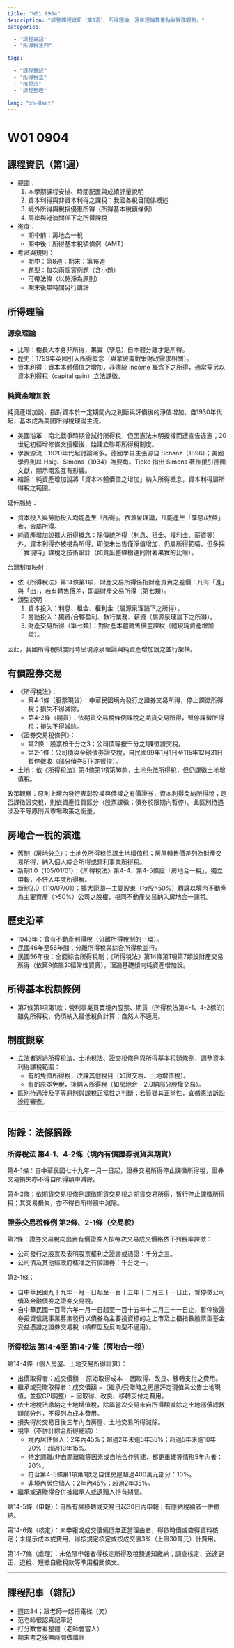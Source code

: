 ```yaml
---
title: "W01 0904"
description: "綜整課程資訊（第1週）、所得理論、源泉理論等重點與實務觀點。"
categories:

  - "課程筆記"
  - "所得稅法四"

tags:

  - "課程筆記"
  - "所得稅法"
  - "租稅法"
  - "課程整理"

lang: "zh-Hant"
---
```


# W01 0904

## 課程資訊（第1週）

- 範圍：
  1. 本學期課程安排、時間配置與成績評量說明
  2. 資本利得與非資本利得之課稅：我國各稅目關係概述
  3. 境外所得與稅捐優惠所得（所得基本稅額條例）
  4. 兩岸與港澳關係下之所得課稅
- 進度：
  - 期中前：房地合一稅
  - 期中後：所得基本稅額條例（AMT）
- 考試與規則：
  - 期中：第8週；期末：第16週
  - 題型：每次兩個實例題（含小題）
  - 可帶法條（以乾淨為原則）
  - 期末後無時間另行講評

## 所得理論

### 源泉理論

- 比喻：樹長大本身非所得，果實（孳息）自本體分離才是所得。
- 歷史：1799年英國引入所得概念（與拿破崙戰爭財政需求相關）。
- 資本利得：資本本體價值之增加，非傳統 income 概念下之所得，通常需另以資本利得稅（capital gain）立法課徵。

### 純資產增加說

純資產增加說，指對資本於一定期間內之判斷與評價後的淨值增加。自1930年代起，基本成為美國所得稅理論主流。

- 美國沿革：南北戰爭時期曾試行所得稅，但因憲法未明授權而遭宣告違憲；20世紀初經增修條文授權後，始建立聯邦所得稅制度。
- 學說源流：1920年代起討論漸多。德國學界主張源自 Schanz（1896）；美國學界則以 Haig、Simons（1934）為要角。Tipke 指出 Simons 著作援引德國文獻，顯示兩系互有影響。
- 結論：純資產增加說將「資本本體價值之增加」納入所得概念，資本利得屬所得稅之範圍。

延伸脈絡：

- 資本投入與勞動投入均能產生「所得」。依源泉理論，凡能產生「孳息/收益」者，皆屬所得。
- 純資產增加說擴大所得概念：除傳統所得（利息、租金、權利金、薪資等）外，資本利得亦被視為所得，即使未出售僅淨值增加，仍屬所得範疇，但多採「實現時」課稅之技術設計（如賣出整棵樹連同附著果實的比喻）。

台灣制度映射：

- 依《所得稅法》第14條第1項，財產交易所得係指財產買賣之差價：凡有「進」與「出」，若有轉售價差，即屬財產交易所得（第七類）。
- 類型說明：
  1. 資本投入：利息、租金、權利金（屬源泉理論下之所得）。
  2. 勞動投入：獨資/合夥盈利、執行業務、薪資（屬源泉理論下之所得）。
  3. 財產交易所得（第七類）：對財產本體轉售價差課稅（體現純資產增加說）。

因此，我國所得稅制度同時呈現源泉理論與純資產增加說之並行架構。

## 有價證券交易

- 《所得稅法》：
  - 第4-1條（股票現貨）：中華民國境內發行之證券交易所得，停止課徵所得稅；損失不得減除。
  - 第4-2條（期貨）：依期貨交易稅條例課稅之期貨交易所得，暫停課徵所得稅；損失不得減除。
- 《證券交易稅條例》：
  - 第2條：股票按千分之3；公司債等按千分之1課徵證交稅。
  - 第2-1條：公司債與金融債券證交稅，自民國99年1月1日至115年12月31日暫停徵收（部分債券ETF亦暫停）。
- 土地：依《所得稅法》第4條第1項第16款，土地免徵所得稅，但仍課徵土地增值稅。

政策觀察：原則上境內發行表彰股權與債權之有價證券，資本利得免納所得稅；是否課徵證交稅，則依資產性質區分（股票課徵；債券於限期內暫停）。此區別待遇涉及平等原則與市場政策之衡量。

## 房地合一稅的演進

- 舊制（房地分立）：土地免所得稅但課土地增值稅；房屋轉售價差列為財產交易所得，納入個人綜合所得或營利事業所得稅。
- 新制1.0（105/01/01）：《所得稅法》第4-4、第4-5條設「房地合一稅」，獨立申報，不併入年度所得稅。
- 新制2.0（110/07/01）：擴大範圍—主要股東（持股>50%）轉讓以境內不動產為主要資產（>50%）公司之股權，視同不動產交易納入房地合一課稅。

## 歷史沿革

- 1943年：曾有不動產利得稅（分離所得稅制的一環）。
- 民國46年至56年間：分離所得稅與綜合所得稅並行。
- 民國56年後：全面綜合所得稅制；《所得稅法》第14條第1項第7類設財產交易所得（依第9條屬非經常性買賣）。理論基礎傾向純資產增加說。

## 所得基本稅額條例

- 第7條第1項第1款：營利事業買賣境內股票、期貨（所得稅法第4-1、4-2標的）雖免所得稅，仍須納入最低稅負計算；自然人不適用。

## 制度觀察

- 立法者透過所得稅法、土地稅法、證交稅條例與所得基本稅額條例，調整資本利得課稅範圍：
  - 有的免徵所得稅，改課其他稅目（如證交稅、土地增值稅）。
  - 有的原本免稅，後納入所得稅（如房地合一2.0納部分股權交易）。
- 區別待遇涉及平等原則與課稅正當性之判斷；若質疑其正當性，宜循憲法訴訟途徑審查。

---

## 附錄：法條摘錄

### 所得稅法 第4-1、4-2條（境內有價證券現貨與期貨）

第4-1條：自中華民國七十九年一月一日起，證券交易所得停止課徵所得稅，證券交易損失亦不得自所得額中減除。

第4-2條：依期貨交易稅條例課徵期貨交易稅之期貨交易所得，暫行停止課徵所得稅；其交易損失，亦不得自所得額中減除。

### 證券交易稅條例 第2條、2-1條（交易稅）

第2條：證券交易稅向出賣有價證券人按每次交易成交價格依下列稅率課徵：

- 公司發行之股票及表明股票權利之證書或憑證：千分之三。
- 公司債及其他經政府核准之有價證券：千分之一。

第2-1條：

- 自中華民國九十九年一月一日起至一百十五年十二月三十一日止，暫停徵公司債及金融債券之證券交易稅。
- 自中華民國一百零六年一月一日起至一百十五年十二月三十一日止，暫停徵證券投資信託事業募集發行以債券為主要投資標的之上市及上櫃指數股票型基金受益憑證之證券交易稅（槓桿型及反向型不適用）。

### 所得稅法 第14-4至 第14-7條（房地合一稅）

第14-4條（個人房屋、土地交易所得計算）：

- 出價取得者：成交價額 − 原始取得成本 − 因取得、改良、移轉支付之費用。
- 繼承或受贈取得者：成交價額 −（繼承/受贈時之房屋評定現值與公告土地現值，並按CPI調整）− 因取得、改良、移轉支付之費用。
- 依土地稅法繳納之土地增值稅，除屬當次交易未自所得額減除之土地漲價總數額部分外，不得列為成本費用。
- 損失得於交易日後三年內自房屋、土地交易所得減除。
- 稅率（不併計綜合所得總額）：
  - 境內居住個人：2年內45%；超過2年未逾5年35%；超過5年未逾10年20%；超過10年15%。
  - 特定調職/非自願離職等因素或自地合作興建、都更重建等情形5年內者：20%。
  - 符合第4-5條第1項第1款之自住房屋超過400萬元部分：10%。
  - 非境內居住個人：2年內45%；超過2年35%。
- 繼承或遺贈得合併被繼承人或遺贈人持有期間。

第14-5條（申報）：自所有權移轉或交易日起30日內申報；有應納稅額者一併繳納。

第14-6條（核定）：未申報或成交價偏低無正當理由者，得依時價或查得資料核定；未提示成本或費用，得按規定核定或按成交價3%（上限30萬元）計費用。

第14-7條（處理）：未依限申報者得核定所得及稅額通知繳納；調查核定、送達更正、退稅、短繳自繳稅款等準用相關條文。

---

## 課程記事（雜記）

- 週四34；跟老師一起搭電梯（笑）
- 范老師很認真記筆記
- 打分數會看整體（老師會當人）
- 期末考之後無時間做講評